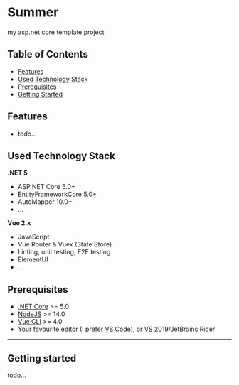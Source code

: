 # Summer

my asp.net core template project

## Table of Contents

* [Features](#features)
* [Used Technology Stack](#used-technology-stack)
* [Prerequisites](#prerequisites)
* [Getting Started](#getting-started)

## Features

* todo...

## Used Technology Stack

**.NET 5**

* ASP.NET Core 5.0+
* EntityFrameworkCore 5.0+
* AutoMapper 10.0+
* ...

**Vue 2.x**

* JavaScript
* Vue Router & Vuex (State Store)
* Linting, unit testing, E2E testing
* ElementUI
* ...

## Prerequisites

* [.NET Core](https://www.microsoft.com/net/download/windows) >= 5.0
* [NodeJS](https://nodejs.org/) >= 14.0
* [Vue CLI](https://cli.vuejs.org/) >= 4.0
* Your favourite editor (I prefer [VS Code](https://code.visualstudio.com/)), or VS 2019/JetBrains Rider

---

## Getting started

todo...


